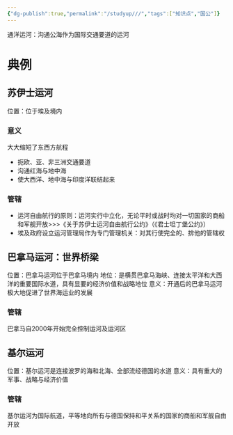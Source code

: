 ```yaml
---
{"dg-publish":true,"permalink":"/studyup///","tags":["知识点","国公"]}
---
```


通洋运河：沟通公海作为国际交通要道的运河
# 典例
## 苏伊士运河
位置：位于埃及境内
### 意义
大大缩短了东西方航程
- 扼欧、亚、非三洲交通要道
- 沟通红海与地中海
- 使大西洋、地中海与印度洋联结起来
### 管辖
- 运河自由航行的原则：运河实行中立化，无论平时或战时均对一切国家的商船和军舰开放>>>《关于苏伊士运河自由航行公约》（《君士坦丁堡公约》）
- 埃及政府设立运河管理局作为专门管理机关：对其行使完全的、排他的管辖权
## 巴拿马运河：世界桥梁
位置：巴拿马运河位于巴拿马境内
地位：是横贯巴拿马海峡、连接太平洋和大西洋的重要国际水道，具有显要的经济价值和战略地位
意义：开通后的巴拿马运河极大地促进了世界海运业的发展
### 管辖
巴拿马自2000年开始完全控制运河及运河区
## 基尔运河
位置：基尔运河是连接波罗的海和北海、全部流经德国的水道
意义：具有重大的军事、战略与经济价值
### 管辖
基尔运河为国际航道，平等地向所有与德国保持和平关系的国家的商船和军舰自由开放